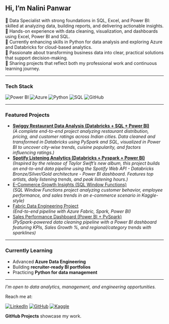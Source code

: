 ## Hi, I’m Nalini Panwar  

🔹 Data Specialist with strong foundations in SQL, Excel, and Power BI: skilled at analyzing data, building reports, and delivering actionable insights.  
🔹 Hands-on experience with data cleaning, visualization, and dashboards using Excel, Power BI and SQL.  
🔹 Currently enhancing skills in Python for data analysis and exploring Azure and Databricks for cloud-based analytics.  
🔹 Passionate about transforming business data into clear, practical solutions that support decision-making.  
🔹 Sharing projects that reflect both my professional work and continuous learning journey.  

---

### Tech Stack  

![Power BI](https://img.shields.io/badge/Power%20BI-F2C811?style=for-the-badge&logo=Power%20BI&logoColor=black)
![Azure](https://img.shields.io/badge/Microsoft%20Azure-0078D4?style=for-the-badge&logo=microsoftazure&logoColor=white)
![Python](https://img.shields.io/badge/Python-3776AB?style=for-the-badge&logo=python&logoColor=white)
![SQL](https://img.shields.io/badge/SQL-336791?style=for-the-badge&logo=postgresql&logoColor=white)
![GitHub](https://img.shields.io/badge/GitHub-181717?style=for-the-badge&logo=github&logoColor=white)

---

### Featured Projects  

- **[Swiggy Restaurant Data Analysis (Databricks + SQL + Power BI)](https://github.com/panwarnalini-hub/swiggy-restaurant-data-analysis)**  
  *(A complete end-to-end project analyzing restaurant distribution, pricing, and customer ratings across Indian cities. Data cleaned and transformed in Databricks using PySpark and SQL, visualized in Power BI to uncover city-wise trends, cuisine popularity, and factors influencing ratings.)*
- **[Spotify Listening Analytics (Databricks + Pyspark + Power BI)](https://github.com/panwarnalini-hub/spotify-analytics)**  
  *(Inspired by the release of Taylor Swift’s new album, this project builds an end-to-end data pipeline using the Spotify Web API - Databricks Bronze/Silver/Gold architecture - Power BI dashboard. Features top artists, daily listening trends, and peak listening hours.)* 
- [E-Commerce Growth Insights (SQL Window Functions)](https://github.com/panwarnalini-hub/sql-window-functions-ecommerce)  
  *(SQL Window Functions project analyzing customer behavior, employee performance, and sales trends in an e-commerce scenario in Kaggle-style)*  
- [Fabric Data Engineering Project](https://github.com/panwarnalini-hub/fabric-data-engineer-project)  
  *(End-to-end pipeline with Azure Fabric, Spark, Power BI)*
- [Sales Performance Dashboard (Power BI + PySpark)](https://github.com/panwarnalini-hub/sales-performance-dashboard)  
  *(PySpark-powered data cleaning pipeline with a Power BI dashboard featuring KPIs, Sales Growth %, and regional/category trends with sparklines)* 

---

### Currently Learning  
- Advanced **Azure Data Engineering**  
- Building **recruiter-ready BI portfolios**  
- Practicing **Python for data management**  

---

*I’m open to data analytics, management, and engineering opportunities.*  

Reach me at:  

[![LinkedIn](https://img.shields.io/badge/LinkedIn-0077B5?style=for-the-badge&logo=linkedin&logoColor=white)](https://www.linkedin.com/in/nalinipanwar/) 
[![GitHub](https://img.shields.io/badge/GitHub-100000?style=for-the-badge&logo=github&logoColor=white)](https://github.com/panwarnalini-hub) 
[![Kaggle](https://img.shields.io/badge/Kaggle-20BEFF?style=for-the-badge&logo=kaggle&logoColor=white)](https://www.kaggle.com/nalinipanwardata)

 
**GitHub Projects** showcase my work.  
